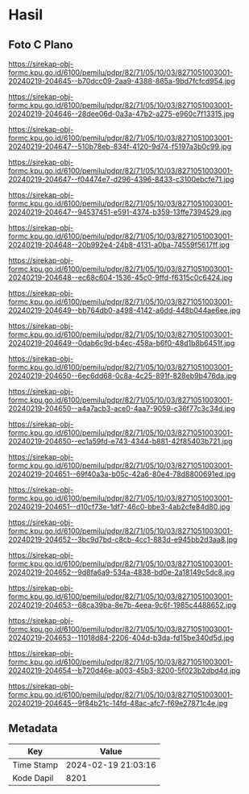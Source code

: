 # Hasil

## Foto C Plano

https://sirekap-obj-formc.kpu.go.id/6100/pemilu/pdpr/82/71/05/10/03/8271051003001-20240219-204645--b70dcc09-2aa9-4388-865a-9bd7fcfcd954.jpg

https://sirekap-obj-formc.kpu.go.id/6100/pemilu/pdpr/82/71/05/10/03/8271051003001-20240219-204646--28dee06d-0a3a-47b2-a275-e960c7f13315.jpg

https://sirekap-obj-formc.kpu.go.id/6100/pemilu/pdpr/82/71/05/10/03/8271051003001-20240219-204647--510b78eb-834f-4120-9d74-f5197a3b0c99.jpg

https://sirekap-obj-formc.kpu.go.id/6100/pemilu/pdpr/82/71/05/10/03/8271051003001-20240219-204647--f04474e7-d296-4396-8433-c3100ebcfe71.jpg

https://sirekap-obj-formc.kpu.go.id/6100/pemilu/pdpr/82/71/05/10/03/8271051003001-20240219-204647--94537451-e591-4374-b359-13ffe7394529.jpg

https://sirekap-obj-formc.kpu.go.id/6100/pemilu/pdpr/82/71/05/10/03/8271051003001-20240219-204648--20b992e4-24b8-4131-a0ba-74559f5617ff.jpg

https://sirekap-obj-formc.kpu.go.id/6100/pemilu/pdpr/82/71/05/10/03/8271051003001-20240219-204648--ec68c604-1536-45c0-9ffd-f6315c0c6424.jpg

https://sirekap-obj-formc.kpu.go.id/6100/pemilu/pdpr/82/71/05/10/03/8271051003001-20240219-204649--bb764db0-a498-4142-a6dd-448b044ae6ee.jpg

https://sirekap-obj-formc.kpu.go.id/6100/pemilu/pdpr/82/71/05/10/03/8271051003001-20240219-204649--0dab6c9d-b4ec-458a-b6f0-48d1b8b6451f.jpg

https://sirekap-obj-formc.kpu.go.id/6100/pemilu/pdpr/82/71/05/10/03/8271051003001-20240219-204650--6ec6dd68-0c8a-4c25-891f-828eb9b476da.jpg

https://sirekap-obj-formc.kpu.go.id/6100/pemilu/pdpr/82/71/05/10/03/8271051003001-20240219-204650--a4a7acb3-ace0-4aa7-9059-c36f77c3c34d.jpg

https://sirekap-obj-formc.kpu.go.id/6100/pemilu/pdpr/82/71/05/10/03/8271051003001-20240219-204650--ec1a59fd-e743-4344-b881-42f85403b721.jpg

https://sirekap-obj-formc.kpu.go.id/6100/pemilu/pdpr/82/71/05/10/03/8271051003001-20240219-204651--69f40a3a-b05c-42a6-80e4-78d8800691ed.jpg

https://sirekap-obj-formc.kpu.go.id/6100/pemilu/pdpr/82/71/05/10/03/8271051003001-20240219-204651--d10cf73e-1df7-46c0-bbe3-4ab2cfe84d80.jpg

https://sirekap-obj-formc.kpu.go.id/6100/pemilu/pdpr/82/71/05/10/03/8271051003001-20240219-204652--3bc9d7bd-c8cb-4cc1-883d-e945bb2d3aa8.jpg

https://sirekap-obj-formc.kpu.go.id/6100/pemilu/pdpr/82/71/05/10/03/8271051003001-20240219-204652--9d8fa6a9-534a-4838-bd0e-2a18149c5dc8.jpg

https://sirekap-obj-formc.kpu.go.id/6100/pemilu/pdpr/82/71/05/10/03/8271051003001-20240219-204653--68ca39ba-8e7b-4eea-9c6f-1985c4488652.jpg

https://sirekap-obj-formc.kpu.go.id/6100/pemilu/pdpr/82/71/05/10/03/8271051003001-20240219-204653--11018d84-2206-404d-b3da-fd15be340d5d.jpg

https://sirekap-obj-formc.kpu.go.id/6100/pemilu/pdpr/82/71/05/10/03/8271051003001-20240219-204654--b720d46e-a003-45b3-8200-5f023b2dbd4d.jpg

https://sirekap-obj-formc.kpu.go.id/6100/pemilu/pdpr/82/71/05/10/03/8271051003001-20240219-204645--9f84b21c-14fd-48ac-afc7-f69e27871c4e.jpg


## Metadata

| Key        | Value               |
| ---------- | ------------------- |
| Time Stamp | 2024-02-19 21:03:16 |
| Kode Dapil | 8201                |



